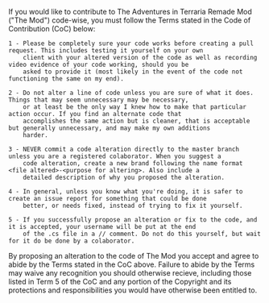 If you would like to contribute to The Adventures in Terraria Remade Mod ("The Mod") code-wise, you must follow the Terms stated
   in the Code of Contribution (CoC) below:
  
    1 - Please be completely sure your code works before creating a pull request. This includes testing it yourself on your own
        client with your altered version of the code as well as recording video evidence of your code working, should you be
        asked to provide it (most likely in the event of the code not functioning the same on my end).
        
    2 - Do not alter a line of code unless you are sure of what it does. Things that may seem unnecessary may be necessary,
        or at least be the only way I knew how to make that particular action occur. If you find an alternate code that
        accomplishes the same action but is cleaner, that is acceptable but generally unnecessary, and may make my own additions
        harder.
        
    3 - NEVER commit a code alteration directly to the master branch unless you are a registered colaborator. When you suggest a
        code alteration, create a new brand following the name format <file altered>-<purpose for altering>. Also include a
        detailed description of why you proposed the alteration.
        
    4 - In general, unless you know what you're doing, it is safer to create an issue report for something that could be done
        better, or needs fixed, instead of trying to fix it yourself.
        
    5 - If you successfully propose an alteration or fix to the code, and it is accepted, your username will be put at the end
        of the .cs file in a // comment. Do not do this yourself, but wait for it do be done by a colaborator.
  
  
  By proposing an alteration to the code of The Mod you accept and agree to abide by the Terms stated in the CoC above. Failure to
    abide by the Terms may waive any recognition you should otherwise recieve, including those listed in Term 5 of the CoC and any
    portion of the Copyright and its protections and responsibilities you would have otherwise been entitled to.
